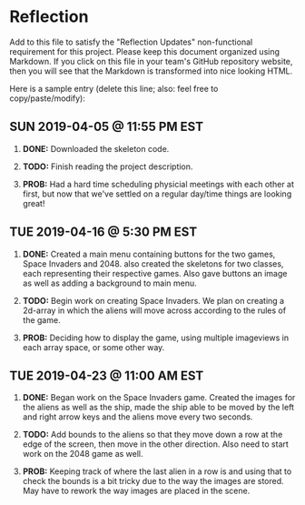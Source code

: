 # Reflection

Add to this file to satisfy the "Reflection Updates" non-functional requirement
for this project. Please keep this document organized using Markdown. If you
click on this file in your team's GitHub repository website, then you will see
that the Markdown is transformed into nice looking HTML.

Here is a sample entry (delete this line; also: feel free to copy/paste/modify):

## SUN 2019-04-05 @ 11:55 PM EST

1. **DONE:** Downloaded the skeleton code.

2. **TODO:** Finish reading the project description.

3. **PROB:** Had a hard time scheduling physicial meetings with each other at
   first, but now that we've settled on a regular day/time things are looking
   great!

## TUE 2019-04-16 @ 5:30 PM EST

1. **DONE:** Created a main menu containing buttons for the two games, Space Invaders and 2048.
    also created the skeletons for two classes, each representing their respective games. Also
    gave buttons an image as well as adding a background to main menu.

2. **TODO:** Begin work on creating Space Invaders. We plan on creating a 2d-array in which the
    aliens will move across according to the rules of the game.

3. **PROB:** Deciding how to display the game, using multiple imageviews in each array space, or
    some other way.

## TUE 2019-04-23 @ 11:00 AM EST

1. **DONE:** Began work on the Space Invaders game. Created the images for the aliens as well
    as the ship, made the ship able to be moved by the left and right arrow keys and the aliens
    move every two seconds.

2. **TODO:** Add bounds to the aliens so that they move down a row at the edge of the screen,
    then move in the other direction. Also need to start work on the 2048 game as well.

3. **PROB:** Keeping track of where the last alien in a row is and using that to check the bounds
    is a bit tricky due to the way the images are stored. May have to rework the way images are placed
    in the scene.                
